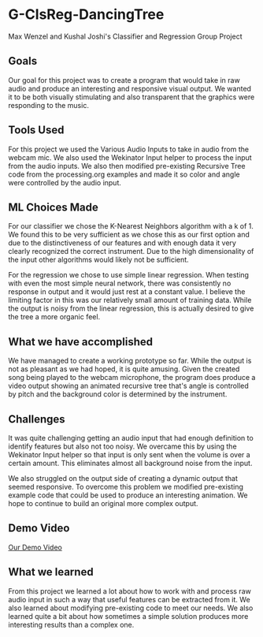 # G-ClsReg-DancingTree
Max Wenzel and Kushal Joshi's Classifier and Regression Group Project

## Goals
Our goal for this project was to create a program that would take in raw audio and produce an interesting and responsive visual output. We wanted it to be both visually stimulating and also transparent that the graphics were responding to the music.

## Tools Used
For this project we used the Various Audio Inputs to take in audio from the webcam mic. We also used the Wekinator Input helper to process the input from the audio inputs. We also then modified pre-existing Recursive Tree code from the processing.org examples and made it so color and angle were controlled by the audio input.
## ML Choices Made
For our classifier we chose the K-Nearest Neighbors algorithm with a k of 1. We found this to be very sufficient as we chose this as our first option and due to the distinctiveness of our features and with enough data it very clearly recognized the correct instrument. Due to the high dimensionality of the input other algorithms would likely not be sufficient.

For the regression we chose to use simple linear regression. When testing with even the most simple neural network, there was consistently no response in output and it would just rest at a constant value. I believe the limiting factor in this was our relatively small amount of training data. While the output is noisy from the linear regression, this is actually desired to give the tree a more organic feel.

## What we have accomplished

We have managed to create a working prototype so far. While the output is not as pleasant as we had hoped, it is quite amusing. Given the created song being played to the webcam microphone, the program does produce a video output showing an animated recursive tree that's angle is controlled by pitch and the background color is determined by the instrument.

## Challenges

It was quite challenging getting an audio input that had enough definition to identify features but also not too noisy. We overcame this by using the Wekinator Input helper so that input is only sent when the volume is over a certain amount. This eliminates almost all background noise from the input.

We also struggled on the output side of creating a dynamic output that seemed responsive. To overcome this problem we modified pre-existing example code that could be used to produce an interesting animation. We hope to continue to build an original more complex output.

## Demo Video

[Our Demo Video](https://youtu.be/KKFQsEep3C8)

## What we learned

From this project we learned a lot about how to work with and process raw audio input in such a way that useful features can be extracted from it. We also learned about modifying pre-existing code to meet our needs. We also learned quite a bit about how sometimes a simple solution produces more interesting results than a complex one.


